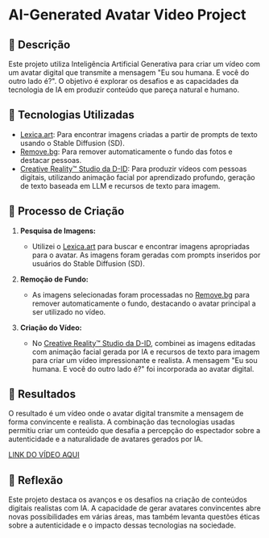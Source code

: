 # AI-Generated Avatar Video Project

## 📒 Descrição
Este projeto utiliza Inteligência Artificial Generativa para criar um vídeo com um avatar digital que transmite a mensagem "Eu sou humana. E você do outro lado é?". O objetivo é explorar os desafios e as capacidades da tecnologia de IA em produzir conteúdo que pareça natural e humano.

## 🤖 Tecnologias Utilizadas
- [Lexica.art](https://lexica.art/): Para encontrar imagens criadas a partir de prompts de texto usando o Stable Diffusion (SD).
- [Remove.bg](https://www.remove.bg/pt-br): Para remover automaticamente o fundo das fotos e destacar pessoas.
- [Creative Reality™ Studio da D-ID](https://studio.d-id.com/): Para produzir vídeos com pessoas digitais, utilizando animação facial por aprendizado profundo, geração de texto baseada em LLM e recursos de texto para imagem.

## 🧐 Processo de Criação
1. **Pesquisa de Imagens:**
   - Utilizei o [Lexica.art](https://lexica.art/) para buscar e encontrar imagens apropriadas para o avatar. As imagens foram geradas com prompts inseridos por usuários do Stable Diffusion (SD).

2. **Remoção de Fundo:**
   - As imagens selecionadas foram processadas no [Remove.bg](https://www.remove.bg/pt-br) para remover automaticamente o fundo, destacando o avatar principal a ser utilizado no vídeo.

3. **Criação do Vídeo:**
   - No [Creative Reality™ Studio da D-ID](https://studio.d-id.com/), combinei as imagens editadas com animação facial gerada por IA e recursos de texto para imagem para criar um vídeo impressionante e realista. A mensagem "Eu sou humana. E você do outro lado é?" foi incorporada ao avatar digital.

## 🚀 Resultados
O resultado é um vídeo onde o avatar digital transmite a mensagem de forma convincente e realista. A combinação das tecnologias usadas permitiu criar um conteúdo que desafia a percepção do espectador sobre a autenticidade e a naturalidade de avatares gerados por IA.

[LINK DO VÍDEO AQUI](https://www.linkedin.com/posts/augustczar_labdionattyornot-ai-artificialintelligence-activity-7202381798713049088-PFE9?utm_source=share&utm_medium=member_desktop)

## 💭 Reflexão
Este projeto destaca os avanços e os desafios na criação de conteúdos digitais realistas com IA. A capacidade de gerar avatares convincentes abre novas possibilidades em várias áreas, mas também levanta questões éticas sobre a autenticidade e o impacto dessas tecnologias na sociedade.
